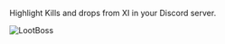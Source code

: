 Highlight Kills and drops from XI in your Discord server.

![LootBoss](https://media.discordapp.net/attachments/789944470376415232/893692244123607080/unknown.png)
